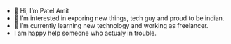 - 👋 Hi, I’m Patel Amit
- 👀 I’m interested in exporing new things, tech guy and proud to be indian.
- 🌱 I’m currently learning new technology and working as freelancer.
- I am happy help someone who actualy in trouble.
